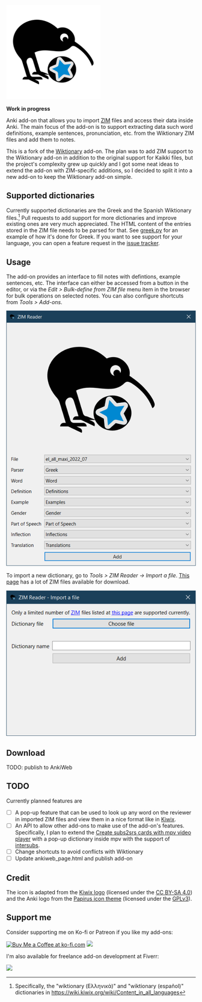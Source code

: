 <img src="./src/icons/logo.svg" width="250">

**Work in progress**

Anki add-on that allows you to import [ZIM](<https://en.wikipedia.org/wiki/ZIM_(file_format)>) files
and access their data inside Anki. The main focus of the add-on is to support extracting data such word definitions, example sentences, pronunciation, etc. from the Wiktionary ZIM files and add them to notes.

This is a fork of the [Wiktionary](https://github.com/abdnh/anki-wiktionary) add-on. The plan was to add ZIM support to the Wiktionary add-on in addition to the original support for Kaikki files, but the project's complexity grew up quickly
and I got some neat ideas to extend the add-on with ZIM-specific additions, so I decided to split it into a new add-on
to keep the Wiktionary add-on simple.

## Supported dictionaries

Currently supported dictionaries are the Greek and the Spanish Wiktionary files.[^1]
Pull requests to add support for more dictionaries and improve existing ones are very much appreciated. The HTML content of the entries stored in the ZIM file needs to be parsed for that. See [greek.py](./src/dictionaries/greek.py) for an example of how it's done for Greek.
If you want to see support for your language, you can open a feature request in the [issue tracker](https://github.com/abdnh/anki-zim-reader/issues).

## Usage

The add-on provides an interface to fill notes with defintions, example sentences, etc.
The interface can either be accessed from a button in the editor, or via the _Edit > Bulk-define from ZIM file_ menu
item in the browser for bulk operations on selected notes. You can also configure shortcuts from _Tools > Add-ons_.

<img src="./images/dialog.png" width="600">

To import a new dictionary, go to _Tools > ZIM Reader -> Import a file_. [This page](https://wiki.kiwix.org/wiki/Content_in_all_languages) has a lot of ZIM files available for download.

<img src="./images/import_dialog.png" width="600">

## Download

TODO: publish to AnkiWeb

## TODO

Currently planned features are

- [ ] A pop-up feature that can be used to look up any word on the reviewer in imported ZIM files and view them in a nice format like in [Kiwix](https://www.kiwix.org/).
- [ ] An API to allow other add-ons to make use of the add-on's features. Specifically, I plan to extend the [Create subs2srs cards with mpv video player](https://ankiweb.net/shared/info/1213145732) with a pop-up dictionary inside mpv with the support of [intersubs](https://github.com/abdnh/intersubs).
- [ ] Change shortcuts to avoid conflicts with Wiktionary
- [ ] Update ankiweb_page.html and publish add-on

## Credit

The icon is adapted from the [Kiwix logo](https://en.wikipedia.org/wiki/File:Kiwix_logo_v3.svg) (licensed under the [CC BY-SA 4.0](https://creativecommons.org/licenses/by-sa/4.0/deed.en)) and the Anki logo from the [Papirus icon theme](https://github.com/PapirusDevelopmentTeam/papirus-icon-theme) (licensed under the [GPLv3](https://github.com/PapirusDevelopmentTeam/papirus-icon-theme/blob/master/LICENSE)).

## Support me

Consider supporting me on Ko-fi or Patreon if you like my add-ons:

<a href='https://ko-fi.com/U7U8AE997'><img height='36' src='https://cdn.ko-fi.com/cdn/kofi1.png?v=3' border='0' alt='Buy Me a Coffee at ko-fi.com' /></a> <a href="https://www.patreon.com/abdnh"><img height='36' src="https://i.imgur.com/mZBGpZ1.png"></a>

I'm also available for freelance add-on development at Fiverr:

<a href="https://www.fiverr.com/abd_nh/develop-an-anki-addon"><img height='36' src="https://i.imgur.com/0meG4dk.png"></a>

[^1]: Specifically, the "wiktionary (Ελληνικά)" and "wiktionary (español)" dictionaries in https://wiki.kiwix.org/wiki/Content_in_all_languages
